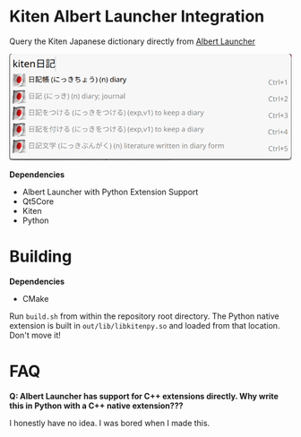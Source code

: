 # Kiten Albert Launcher Integration

Query the Kiten Japanese dictionary directly from [Albert Launcher](https://github.com/albertlauncher/albert)

![Demo](./.github/demo.png)

**Dependencies**

 - Albert Launcher with Python Extension Support
 - Qt5Core
 - Kiten
 - Python

# Building

**Dependencies**

 - CMake

Run `build.sh` from within the repository root directory.
The Python native extension is built in `out/lib/libkitenpy.so` and loaded from that location. Don't move it!

# FAQ

**Q: Albert Launcher has support for C++ extensions directly. Why write this in Python with a C++ native extension???**

I honestly have no idea. I was bored when I made this.
